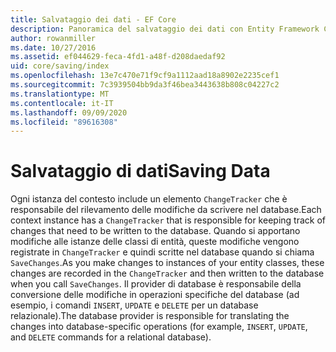```yaml
---
title: Salvataggio dei dati - EF Core
description: Panoramica del salvataggio dei dati con Entity Framework Core
author: rowanmiller
ms.date: 10/27/2016
ms.assetid: ef044629-feca-4fd1-a48f-d208daedaf92
uid: core/saving/index
ms.openlocfilehash: 13e7c470e71f9cf9a1112aad18a8902e2235cef1
ms.sourcegitcommit: 7c3939504bb9da3f46bea3443638b808c04227c2
ms.translationtype: MT
ms.contentlocale: it-IT
ms.lasthandoff: 09/09/2020
ms.locfileid: "89616308"
---
```

# <a name="saving-data"></a><span data-ttu-id="9ea42-103">Salvataggio di dati</span><span class="sxs-lookup"><span data-stu-id="9ea42-103">Saving Data</span></span>

<span data-ttu-id="9ea42-104">Ogni istanza del contesto include un elemento `ChangeTracker` che è responsabile del rilevamento delle modifiche da scrivere nel database.</span><span class="sxs-lookup"><span data-stu-id="9ea42-104">Each context instance has a `ChangeTracker` that is responsible for keeping track of changes that need to be written to the database.</span></span> <span data-ttu-id="9ea42-105">Quando si apportano modifiche alle istanze delle classi di entità, queste modifiche vengono registrate in `ChangeTracker` e quindi scritte nel database quando si chiama `SaveChanges`.</span><span class="sxs-lookup"><span data-stu-id="9ea42-105">As you make changes to instances of your entity classes, these changes are recorded in the `ChangeTracker` and then written to the database when you call `SaveChanges`.</span></span> <span data-ttu-id="9ea42-106">Il provider di database è responsabile della conversione delle modifiche in operazioni specifiche del database (ad esempio, i comandi `INSERT`, `UPDATE` e `DELETE` per un database relazionale).</span><span class="sxs-lookup"><span data-stu-id="9ea42-106">The database provider is responsible for translating the changes into database-specific operations (for example, `INSERT`, `UPDATE`, and `DELETE` commands for a relational database).</span></span>
